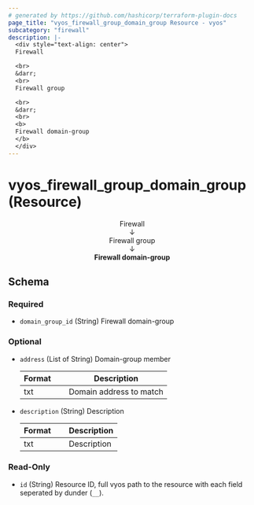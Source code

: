 ```yaml
---
# generated by https://github.com/hashicorp/terraform-plugin-docs
page_title: "vyos_firewall_group_domain_group Resource - vyos"
subcategory: "firewall"
description: |-
  <div style="text-align: center">
  Firewall

  <br>
  &darr;
  <br>
  Firewall group

  <br>
  &darr;
  <br>
  <b>
  Firewall domain-group
  </b>
  </div>
---
```


# vyos_firewall_group_domain_group (Resource)

<div style="text-align: center">
Firewall

<br>
&darr;
<br>
Firewall group

<br>
&darr;
<br>
<b>
Firewall domain-group
</b>
</div>



<!-- schema generated by tfplugindocs -->
## Schema

### Required

- `domain_group_id` (String) Firewall domain-group

### Optional

- `address` (List of String) Domain-group member

    |  Format &emsp; | Description  |
    |----------|---------------|
    |  txt  &emsp; |  Domain address to match  |
- `description` (String) Description

    |  Format &emsp; | Description  |
    |----------|---------------|
    |  txt  &emsp; |  Description  |

### Read-Only

- `id` (String) Resource ID, full vyos path to the resource with each field seperated by dunder (`__`).
